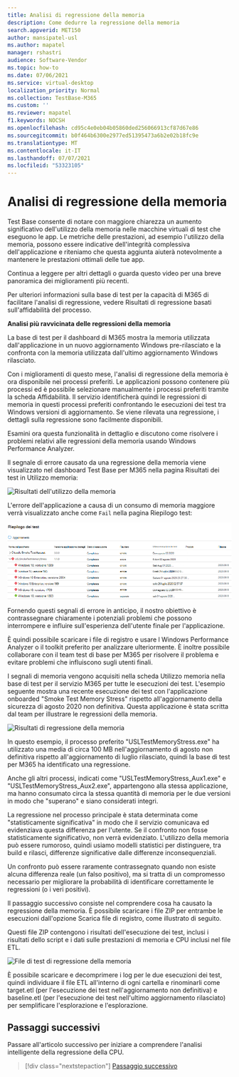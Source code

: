 ```yaml
---
title: Analisi di regressione della memoria
description: Come dedurre la regressione della memoria
search.appverid: MET150
author: mansipatel-usl
ms.author: mapatel
manager: rshastri
audience: Software-Vendor
ms.topic: how-to
ms.date: 07/06/2021
ms.service: virtual-desktop
localization_priority: Normal
ms.collection: TestBase-M365
ms.custom: ''
ms.reviewer: mapatel
f1.keywords: NOCSH
ms.openlocfilehash: cd95c4e0eb04b05860ded256066913cf87d67e86
ms.sourcegitcommit: b0f464b6300e2977ed51395473a6b2e02b18fc9e
ms.translationtype: MT
ms.contentlocale: it-IT
ms.lasthandoff: 07/07/2021
ms.locfileid: "53323105"
---
```

# <a name="memory-regression-analysis"></a>Analisi di regressione della memoria

Test Base consente di notare con maggiore chiarezza un aumento significativo dell'utilizzo della memoria nelle macchine virtuali di test che eseguono le app. Le metriche delle prestazioni, ad esempio l'utilizzo della memoria, possono essere indicative dell'integrità complessiva dell'applicazione e riteniamo che questa aggiunta aiuterà notevolmente a mantenere le prestazioni ottimali delle tue app.

Continua a leggere per altri dettagli o guarda questo video per una breve panoramica dei miglioramenti più recenti. 

Per ulteriori informazioni sulla base di test per la capacità di M365 di facilitare l'analisi di regressione, vedere Risultati di regressione basati sull'affidabilità del processo.

<b>Analisi più ravvicinata delle regressioni della memoria</b>

La base di test per il dashboard di M365 mostra la memoria utilizzata dall'applicazione in un nuovo aggiornamento Windows pre-rilasciato e la confronta con la memoria utilizzata dall'ultimo aggiornamento Windows rilasciato. 

Con i miglioramenti di questo mese, l'analisi di regressione della memoria è ora disponibile nei processi preferiti. Le applicazioni possono contenere più processi ed è possibile selezionare manualmente i processi preferiti tramite la scheda Affidabilità. Il servizio identificherà quindi le regressioni di memoria in questi processi preferiti confrontando le esecuzioni dei test tra Windows versioni di aggiornamento. Se viene rilevata una regressione, i dettagli sulla regressione sono facilmente disponibili.

Esamini ora questa funzionalità in dettaglio e discutono come risolvere i problemi relativi alle regressioni della memoria usando Windows Performance Analyzer.

Il segnale di errore causato da una regressione della memoria viene visualizzato nel dashboard Test Base per M365 nella pagina Risultati dei test in Utilizzo memoria:

![Risultati dell'utilizzo della memoria](Media/01_memory-utilization-results.png)


L'errore dell'applicazione a causa di un consumo di memoria maggiore verrà visualizzato anche come ```Fail``` nella pagina Riepilogo test:

![Risultati di riepilogo dei test](Media/02_test-summary.png)

Fornendo questi segnali di errore in anticipo, il nostro obiettivo è contrassegnare chiaramente i potenziali problemi che possono interrompere e influire sull'esperienza dell'utente finale per l'applicazione. 

È quindi possibile scaricare i file di registro e usare l Windows Performance Analyzer o il toolkit preferito per analizzare ulteriormente. È inoltre possibile collaborare con il team test di base per M365 per risolvere il problema e evitare problemi che influiscono sugli utenti finali.

I segnali di memoria vengono acquisiti nella scheda Utilizzo memoria nella base di test per il servizio M365 per tutte le esecuzioni dei test. L'esempio seguente mostra una recente esecuzione dei test con l'applicazione onboarded "Smoke Test Memory Stress" rispetto all'aggiornamento della sicurezza di agosto 2020 non definitiva. Questa applicazione è stata scritta dal team per illustrare le regressioni della memoria.

![Risultati di regressione della memoria](Media/03_memory-regression%20comparison.png)

In questo esempio, il processo preferito "USLTestMemoryStress.exe" ha utilizzato una media di circa 100 MB nell'aggiornamento di agosto non definitiva rispetto all'aggiornamento di luglio rilasciato, quindi la base di test per M365 ha identificato una regressione. 

Anche gli altri processi, indicati come "USLTestMemoryStress_Aux1.exe" e "USLTestMemoryStress_Aux2.exe", appartengono alla stessa applicazione, ma hanno consumato circa la stessa quantità di memoria per le due versioni in modo che "superano" e siano considerati integri.

La regressione nel processo principale è stata determinata come "statisticamente significativa" in modo che il servizio comunicava ed evidenziava questa differenza per l'utente. Se il confronto non fosse statisticamente significativo, non verrà evidenziato. L'utilizzo della memoria può essere rumoroso, quindi usiamo modelli statistici per distinguere, tra build e rilasci, differenze significative dalle differenze inconsequenziali. 

Un confronto può essere raramente contrassegnato quando non esiste alcuna differenza reale (un falso positivo), ma si tratta di un compromesso necessario per migliorare la probabilità di identificare correttamente le regressioni (o i veri positivi).

Il passaggio successivo consiste nel comprendere cosa ha causato la regressione della memoria. È possibile scaricare i file ZIP per entrambe le esecuzioni dall'opzione Scarica file di registro, come illustrato di seguito. 

Questi file ZIP contengono i risultati dell'esecuzione dei test, inclusi i risultati dello script e i dati sulle prestazioni di memoria e CPU inclusi nel file ETL.

![File di test di regressione della memoria](Media/04_memory-regression-test-files.png)

È possibile scaricare e decomprimere i log per le due esecuzioni dei test, quindi individuare il file ETL all'interno di ogni cartella e rinominarli come target.etl (per l'esecuzione dei test nell'aggiornamento non definitiva) e baseline.etl (per l'esecuzione dei test nell'ultimo aggiornamento rilasciato) per semplificare l'esplorazione e l'esplorazione.
 
## <a name="next-steps"></a>Passaggi successivi

Passare all'articolo successivo per iniziare a comprendere l'analisi intelligente della regressione della CPU.
> [!div class="nextstepaction"]
> [Passaggio successivo](cpu.md)

<!---
Add button for next page
-->
